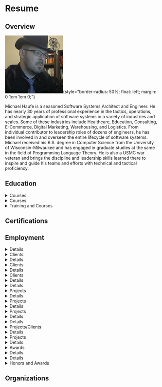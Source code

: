 # Resume

## Overview

![Profile Image](/images/profile/top-hat-justice.jpg){style="border-radius: 50%; float: left; margin: 0 1em 1em 0;"}

Michael Haufe is a seasoned Software Systems Architect and Engineer. He has nearly 30 years of
professional experience in the tactics, operations, and strategic application of software systems
in a variety of industries and scales. Some of these industries include Healthcare, Education, Consulting,
E-Commerce, Digital Marketing, Warehousing, and Logistics. From individual contributor to leadership
roles of dozens of engineers, he has been involved in and overseen the entire lifecycle of software systems.
Michael received his B.S. degree in Computer Science from the University of Wisconsin-Milwaukee and has
engaged in graduate studies at the same in the field of Programming Language Theory. He is also a USMC
war veteran and brings the discipline and leadership skills learned there to inspire and guide his teams
and efforts with technical and tactical proficiency.

## Education

<Card>
    <template #header>
        <img src="/media-library/resume/uwm-logo.png" alt="UWM Logo" />
    </template>
    <template #title>M.Sc Computer Science</template>
    <template #subtitle>In Progress</template>
    <template #content>UW-Milwaukee</template>
</Card>

<details>
    <summary>Courses</summary>

* Type Systems and Programming Languages
* Advanced Compilers

</details>

<Card>
    <template #header>
        <img src="/media-library/resume/uwm-logo.png" alt="UWM Logo" />
    </template>
    <template #title>B.Sc Computer Science</template>
    <template #subtitle>2010 – 2014</template>
    <template #content>
        UW-Milwaukee. Thesis: <a href="/media-library/publications/Versioned-Lexical-Search.pdf">Versioned Lexical Search</a>
    </template>
</Card>

<details>
    <summary>Courses</summary>

* Algorithm Design and Analysis
* American Popular Music
* Business & Professional Communication
* Calculus & Analytic Geometry I, II, III
* Compilers
* Computer Architecture
* Computer Networks
* Data Structures & Algorithms
* Digital Logic
* Discrete Information Structures
* General Physics I, II, + Laboratory
* German I & II
* Honors College – War and Peace
* Honors College – End of Nature
* Computer Organization + Assembly Language
* Systems Programming
* Linguistics – Diversity of Human Languages
* Database Systems
* Software Engineering
* Theory of Computation
* Linear Algebra & Differential Equations
* Linguistics
* Macroeconomics
* Object Oriented Programming
* Operating Systems
* Planetary Geology
* Principles of Macroeconomics
* Programming Language Concepts
* Statistical Analysis
* Type Theory
* Western Civilization (1500 – Present)

</details>

<Card>
    <template #header>
        <img src="/media-library/resume/usmc-logo.png" alt="USMC Logo" />
    </template>
    <template #title>Sergeant – Supply Administration and Logistics</template>
    <template #subtitle>2003 – 2007</template>
    <template #content>
        Active Duty (+ 4 years Inactive Reserve)
    </template>
</Card>

<details>
  <summary>Training and Courses</summary>

* Basic Warehousing
* Combat First Aid & CPR
* [Enlisted Supply Basic Course](https://www.trngcmd.marines.mil/Units/South-Atlantic/MCCSSS/MCCSSS-Schools/Ground-Supply-School/)
* Fundamentals of Marine Corp Leadership
* Jungle Warfare Training
* Land Navigation
* Operations Against Guerrilla Units
* [School of Infantry](https://www.trngcmd.marines.mil/Units/West/SOI-W/)
* Solid State Devices
* Marine Corp Martial Arts Program
* [Corporal’s Leadership Course](https://www.mcasfutenma.marines.mil/News/News-Article-Display/Article/610166/corporals-course-enhances-mission-readiness-aboard-mcas-futenma/)
* Desert Operations
* Fundamentals of Digital Logic
* Introduction to Computation
* [Recruit Training](https://www.mcrdsd.marines.mil/)
* Marine Rifleman Combat Skills
* Math for Marines
* Personal Financial Management
* Terrorism Awareness

</details>

<Card>
    <template #header>
        <img src="/media-library/resume/Preble-High-School.jpg" alt="Preble High School Logo" />
    </template>
    <template #title>High School Diploma</template>
    <template #subtitle>2003</template>
<template #content>

[Preble High School](https://preble.gbaps.org/), Green Bay, WI

</template>
</Card>

## Certifications

<Card>
    <template #header>
        <img src="/media-library/resume/active-commerce-icon.png" alt="Active Commerce" />
    </template>
    <template #title>Active Commerce</template>
    <template #subtitle>August 2013</template>
</Card>

<Card>
    <template #header>
        <img src="/media-library/resume/insite-icon.png" alt="Insite Icon" />
    </template>
    <template #title>Insite Commerce SDK Developer Certification (v 3.7)</template>
    <template #subtitle>April 2015</template>
</Card>

<Card>
    <template #header>
        <img src="/media-library/resume/sitecore.png" alt="Sitecore" />
    </template>
    <template #title>Sitecore Professional Developer</template>
    <template #subtitle>February 2017</template>
    <template #content>Sitecore 8.x</template>
</Card>

<Card>
    <template #header>
        <img src="/media-library/resume/umbraco.png" alt="Umbraco" />
    </template>
    <template #title>Umbraco Certified Master</template>
    <template #subtitle>April 2017</template>
    <template #content>Umbraco 7</template>
</Card>

<Card>
    <template #header>
        <img src="/media-library/resume/psmi.png" alt="PSMI icon" />
    </template>
    <template #title><a href="https://www.scrum.org/user/593633">Professional Scrum Master</a></template>
    <template #subtitle>January 2020</template>
</Card>

<Card>
    <template #header>
        <img src="/media-library/resume/pspoi.png" alt="PSPOI icon" />
    </template>
    <template #title><a href="https://www.scrum.org/user/593633">Professional Scrum Product Owner</a></template>
    <template #subtitle>January 2020</template>
</Card>

<Card>
    <template #header>
        <img src="/media-library/resume/psdi.png" alt="PSDI icon" />
    </template>
    <template #title><a href="https://www.scrum.org/user/593633">Professional Scrum Developer</a></template>
    <template #subtitle>January 2020</template>
</Card>

<Card>
    <template #header>
        <img src="/media-library/resume/particular-software-logo.png" alt="Distributed Systems Design Fundamentals" />
    </template>
    <template #title><a href="https://www.credential.net/7ef5550e-b559-48a1-9c5f-187a0c377f38">Distributed Systems Design Fundamentals</a></template>
    <template #subtitle>July 2021</template>
</Card>

## Employment

<Card>
    <template #header>
        <img src="/media-library/resume/final-hill-icon.jpg" alt="Final Hill" />
    </template>
    <template #title>Founder</template>
    <template #subtitle>November 2020 - Present</template>
    <template #content>
        <a href="https://final-hill.com/">Final Hill</a>
    </template>
</Card>

<details>
  <summary>Details</summary>

* Requirements Engineering Tools

</details>

<Card>
    <template #header>
        <img src="/images/profile/top-hat-justice.jpg" alt="Independent Consultant" />
    </template>
    <template #title>Independent Consultant</template>
    <template #subtitle>January 2023 – Present</template>
</Card>

<details>
    <summary>Clients</summary>

  <Card>
    <template #header>
      <img src="/media-library/resume/green-box-group-logo.png" alt="Green Box Group LLC" />
    </template>
    <template #title>Green Box Group LLC</template>
    <template #subtitle>July 2023 - August 2023</template>
    <template #content>
      <a href="https://www.greenbox.group/">Green Box Group LLC</a>
    </template>
  </Card>

  <Card>
    <template #header>
        <img src="/media-library/resume/MedServe.png" alt="MedServe" />
    </template>
    <template #title>MedServe</template>
    <template #subtitle>August 2024 - September 2024</template>
    <template #content>
        <a href="https://medserverx.com/">MedServe</a>
        <ul>
            <li>Azure Infrastructure configuration</li>
        </ul>
    </template>
  </Card>

  <Card>
    <template #header>
        <img src="/media-library/resume/dci-marketing.svg" alt="DCI Marketing" />
    </template>
    <template #title>DCI Marketing</template>
    <template #subtitle>March 2024</template>
    <template #content>
        <a href="https://www.dcimarketing.com/">DCI Marketing</a>
        <ul>
            <li>DevOps maturity evaluation (CMMI Maturity Model)</li>
        </ul>
    </template>
  </Card>

  <Card>
    <template #header>
        <img src="/media-library/resume/care-direct.png" alt="CareDirect Solutions, Inc." />
    </template>
    <template #title>CareDirect Solutions, Inc.</template>
    <template #subtitle>July 2023 - October 2023</template>
    <template #content>
        <a href="https://www.caredirectllc.com/">CareDirect Solutions, Inc.</a>
        <ul>
            <li>DevOps transformation (CI/CD, Test automation)</li>
            <li>Azure Infrastructure configuration</li>
            <li>Raspberry PI emulation</li>
        </ul>
    </template>
  </Card>

</details>

<Card>
    <template #header>
        <img src="/media-library/resume/rsi-icon.jpg" alt="Rural Sourcing" />
    </template>
    <template #title>Principal Consultant, Manager</template>
    <template #subtitle>November 2020 - January 2023</template>
    <template #content>
        <a href="https://www.ruralsourcing.com/">Rural Sourcing</a>
    </template>
</Card>

<details>
  <summary>Details</summary>

* (Formerly Centare)
* Cloud Solution Architecture (Azure, AWS)
* Data Engineering (ETL, Azure Data Factory)
* Enterprise Architecture
* Digital Experience Platforms (DXPs)
* Magnolia CMS
* Docker
* Business Analysis
* Requirements Engineering
* React JS, Angular
* Digital Transformation
* App Modernization
* Micro-services
* Micro-frontends
* DevOps
* Security + HIPAA Compliance

</details>

<details>
    <summary>Clients</summary>

<Card>
    <template #header>
        <img src="/media-library/resume/mea-icon.jpg" alt="Marquette Energy Analytics Icon" />
    </template>
    <template #title>Marquette Energy Analytics</template>
    <template #content>
        <ul>
            <li>Azure Data Factory training</li>
            <li>Azure Machine Learning training</li>
        </ul>
    </template>
</Card>

<Card>
    <template #header>
        <img src="/media-library/resume/direct-supply-icon.jpg" alt="Direct Supply Icon" />
    </template>
    <template #title>Direct Supply</template>
    <template #content>
        <ul>
            <li>Performed an evaluation of ~26 CMSes and DXPs to identify the appropriate platform for the company's Digital Transformation</li>
            <li>Architected and aided the client team in implementation of the chosen Digital Experience Platform (Magnolia)</li>
        </ul>
    </template>
</Card>

<Card>
    <template #header>
        <img src="/media-library/resume/navitus-icon.jpg" alt="Navitus Icon" />
    </template>
    <template #title>Navitus</template>
    <template #content>
        Lead a team of ~32 as System Architect to implement a Fee-for-service Platform and Software Product
        Line to support Drug Manufacturers, Drug Rebate analysts, and Medical providers. This platform
        integrates with state medicaid agencies and financial systems.
    </template>
</Card>
</details>

<Card>
    <template #header>
        <img src="/media-library/resume/chalo.png" alt="Chalo icon" />
    </template>
    <template #title>Principal Software Engineer</template>
    <template #subtitle>November 2018 – October 2020</template>
    <template #content>
        <a href="https://www.chalo.tech/">Chalo, LLC</a>
    </template>
</Card>

<details>
  <summary>Details</summary>

* Full Stack Development
  * Sitecore
  * Umbraco
  * TypeScript
* Operations consulting
  * Application Life-cycle management
  * Version Control Systems
  * DevOps Configuration
  * Infrastructure configuration and support

</details>

<details>
    <summary>Clients</summary>

  <Card>
      <template #header>
          <img src="/media-library/resume/laughlin-constable.png" alt="Laughlin Constable icon" />
      </template>
      <template #title>Laughlin Constable</template>
      <template #content>
          <ul>
              <li>Sitecore 8.* Development, architecture, and training
                  <ul>
                      <li>Project Architecture roadmap</li>
                      <li>Dependency Management (Nuget configuration)</li>
                      <li>Multi-Server Lucene configuration</li>
                      <li>Introduction and training of Database Projects</li>
                      <li>Lucene to Solr migration</li>
                  </ul>
              </li>
              <li>DevOps training and configuration
                  <ul>
                      <li>Build Configuration (Continuous Integration)</li>
                      <li>Release Management (Continuous Delivery)</li>
                      <li>Introduction of Config Transformation</li>
                  </ul>
              </li>
              <li>Automated custom Drupal -> Sitecore migration</li>
              <li>Infrastructure consulting and configuration
                  <ul>
                      <li>Server Configuration</li>
                      <li>Network Topology identification and roadmap</li>
                  </ul>
              </li>
              <li>Version Control System training and configuration
                  <ul>
                      <li>TFS to Git migration</li>
                      <li>Branching strategy architecture and training</li>
                  </ul>
              </li>
              <li>Front End Development and training. Bootstrap JS</li>
              <li>Limited Project Management consulting and training with Azure DevOps
                  <ul>
                      <li>Wiki implementation</li>
                      <li>Defining Work Item transition states</li>
                      <li>Traceability guidance and enforcement</li>
                  </ul>
              </li>
          </ul>
      </template>
  </Card>

  <Card>
      <template #header>
          <img src="/media-library/resume/dohmen-logo.jpg" alt="Dohmen Logo" />
      </template>
      <template #title>Dohmen</template>
      <template #content>
          <ul>
              <li>Node.JS consulting and training</li>
              <li>Azure DevOps configuration and training. (CI/CD)</li>
              <li>Umbraco configuration</li>
          </ul>
      </template>
  </Card>

</details>

<Card>
    <template #header>
        <img src="/media-library/resume/shou.png" alt="ShoU Health icon" />
    </template>
    <template #title>Co-Founder, CISO, Head of DevSecOps</template>
    <template #subtitle>January 2018 – July 2020</template>
    <template #content>
        <a href="https://www.shouhealth.com/">ShoU Health</a>
    </template>
</Card>

<details>
  <summary>Details</summary>

* Systems Architecture
* HIPAA Compliance
* Progressive Web Apps (PWA) + Mobile
* Full Stack (Node.js, TypeScript, C#, Babel, Azure)
* Machine Learning

</details>

<Card>
    <template #header>
        <img src="/media-library/resume/lom-icon.png" alt="Layer One Media icon" />
    </template>
    <template #title>Head of Development Operations</template>
    <template #subtitle>March 2015 – September 2017</template>
    <template #content>
        <a href="https://www.layeronemedia.com/">Layer One Media</a>
    </template>
</Card>

<details>
  <summary>Details</summary>

* System Administration (WinOps)
  * Desktop Support
  * Local infrastructure management
  * Group Policy
  * Azure Migration, configuration, and management
* Software Systems Engineering
  * Creation/Enforcement of Software Engineering Standards
  * Evolved a Document Management system for consolidation and tracability of business assets
  * User Requirements Specification (URS)
  * Work Breakdown Structure (WBS)
  * Software Requirements Specification (SRS)
  * Verification
  * Iteration/Sprint planning
* DevOps
  * Build Automation / Continuous Integration (CI)
  * Test Automation
  * Infrastructure Management (Containerization, Virtualization)
  * Deployment Automation / Continuous Deployment (CD) / Release Management
  * Monitoring
* Operations
  * Identification of legacy on-premises infrastructure and migration to Azure cloud infrastructure and Office365
  * Migration of legacy Subversion and on-premise TFS systems to Visual Studio Team Services TFS and later Git systems
  * Career Counseling and training of junior developers, engineers, and platform architects
  * Candidate Interviews
  * Technical and Tactical proficiency
* Web Application Development
  * TypeScript, Gulp, JavaScript
  * HTML, CSS (OOCSS, SMACSS)
* Sitecore Solution Architecture (version 6 &ndash; 8), implementation, deployment, and support
* PHP development on the WordPress platform
* InsiteCommerce PIM development
* Legacy support for Delphi + Hayes Command set
* Umbraco development and support
* Legacy application .NET Support (2.0)

</details>

<details>
  <summary>Projects</summary>

  <Galleria :value="lomProjectImages">
    <template #item="{item}">
        <img :src="item.src" :alt="item.alt" style="width: 100%; display: block" />
    </template>
    <template #thumbnail="{item}">
        <img :src="item.src" :alt="item.alt" style="display: block" />
    </template>
    <template #caption="{item}">
        {{ item.caption }}
    </template>
  </Galleria>
</details>

<Card>
    <template #header>
        <img src="/media-library/resume/perficient-icon.png" alt="Perficient icon" />
    </template>
    <template #title>Assoc. Technical Consultant</template>
    <template #subtitle>April 2013 – February 2015</template>
    <template #content>
        Perficient
    </template>
</Card>

<details>
  <summary>Details</summary>

* Acqui-hire from Zeon Solutions
* .NET development utilizing C#
* Development/Implementation of an Insite data adapter
* Foxpro data migration and manipulation
* Design, implementation, and deployment of Content Managed Web Applications using .NET (C#) and the Sitecore CMS platform (including Active Directory Integration)
* Designing Information Architecture for Web Applications
* Collaboration with Developers to define and implement Best Practices, Coding Standards/Conventions and Design Methodologies
* Creating training presentations for Developers, Project Managers and Software Architects on the design and implementation of client-centric web applications as and their interaction with server-centric technologies
* Providing ongoing training and support for junior and fellow developers .NET, Web, and SQL<br>development &amp; best practices
* Performing customer service and engaging with clients in 1-on-1 as well as group client meetings
* Evangelizing REST+HATEOAS, SMACSS stylesheet architecture
* PCI compliance
* Performing Code Reviews
* Solution Architect and Tech-Lead roles as required
* Informatica PIM Configuration
* Technical representative at University Job Fairs
* Migration of a Legacy IBM Domino application to Google App Maker (Alpha)
* Dashboard creation with pre-release version of Chromecast

</details>

<details>
  <summary>Projects</summary>

  <Galleria :value="perficientProjectImages">
    <template #item="{item}">
        <img :src="item.src" :alt="item.alt" style="width: 100%; display: block" />
    </template>
    <template #thumbnail="{item}">
        <img :src="item.src" :alt="item.alt" style="display: block" />
    </template>
    <template #caption="{item}">
        {{ item.caption }}
    </template>
  </Galleria>
</details>

<Card>
    <template #header>
        <img src="/media-library/resume/uwm-logo.png" alt="UWM icon" />
    </template>
    <template #title>Undergraduate Research Assistant</template>
    <template #subtitle>2010 – 2014</template>
    <template #content>UW-Milwaukee</template>
</Card>

<details>
    <summary>Details</summary>
    As an Undergraduate of Computing Science, I also worked as an Undergraduate Research assistant for Professor Ethan Munson
    and a number of doctoral students.
</details>

<details>
    <summary>Projects</summary>

  <Galleria :value="uwmGalleryImages">
      <template #item="{item}">
          <img :src="item.src" :alt="item.alt" style="width: 100%; display: block" />
      </template>
      <template #thumbnail="{item}">
          <img :src="item.src" :alt="item.alt" style="display: block" />
      </template>
      <template #caption="{item}">
          {{ item.caption }}
      </template>
  </Galleria>

* Implemented Meta-Circular Compiler for a subset of the Scala Language
* Developed an ANT parser/interpreter in PowerShell as well as a Java based testing and sanity framework for the Formiga system created by former doctoral student [Ryan Hardt](https://cs.uwec.edu/~hardtr/)
* Ported a [Graph Product Line](https://www.cs.utexas.edu/users/dsb/GPL/graph.htm) based from AspectJ to Java for use in a larger research project headed by former doctoral student [Cheng Thao](https://www.linkedin.com/in/cheng-thao-9548195/)
* Implementation of a Versioned Lexical Search system based on the efforts of [Semantic Designs](http://semdesigns.com/). This project enables intelligent (language aware) searching across a code repository through a RESTful interface with integration into an Eclipse IDE. Details: [Versioned-Lexical-Search.pdf](/media-library/publications/Versioned-Lexical-Search.pdf)

</details>

<Card>
    <template #header>
        <img src="/media-library/resume/red-prarie.png" alt="Red Prairie icon" />
    </template>
    <template #title>Software Engineering Intern</template>
    <template #subtitle>March 2012 – September 2012</template>
    <template #content>Red Prairie</template>
</Card>

<details>
  <summary>Details</summary>

* Development of CRUD applications written in ExtJS + Other browser technologies including SVG
* Reverse engineering and migration of legacy software written in a combination of C#, Java, Groovy and C
* Interfacing with a back-end service by writing and using a stack-oriented query language (MOCA) + ANSI SQL
* Performed corrections and extensions to a JavaScript parser to properly recognize syntactic constructs in the product build system in order to enforce coding standards

</details>

<Card>
    <template #header>
        <img src="/images/profile/bugsys.jpg" alt="Profile" />
    </template>
    <template #title>Independent Contractor</template>
    <template #subtitle>June 2012 – December 2012</template>
</Card>

<details>
    <summary>Details</summary>
    From time to time I engage in independent contracting on a variety of projects.
</details>

<details>
    <summary>Projects/Clients</summary>

  <Galleria :value="independentGalleryImages">
      <template #item="{item}">
          <img :src="item.src" :alt="item.alt" style="width: 100%; display: block" />
      </template>
      <template #thumbnail="{item}">
          <img :src="item.src" :alt="item.alt" style="display: block" />
      </template>
      <template #caption="{item}">
          {{ item.caption }}
      </template>
  </Galleria>
</details>

<Card>
    <template #header>
        <img src="/media-library/resume/lanex-icon.png" alt="Lanex icon" />
    </template>
    <template #title>Application Developer</template>
    <template #subtitle>April 2008 – September 2009</template>
    <template #content>Lanex</template>
</Card>

<details>
    <summary>Details</summary>
    <p>
        Development and implementation of E-commerce solutions and web presence for a variety of clients. Many of these involved the creation of CRUD (Create, Read, Update, Delete) applications built upon the .NET framework, classic ASP, and/or Ajax technologies. During this period I assisted with the design/implementation of a Content Management System for use in .NET centric projects.
    </p>
    <p>
        Languages and Technologies used during this period:<br>
        C#, VB.NET, VBScript, JScript (SSJS), JavaScript, XML, XSLT, MSSQL, ActionScript, PHP, ColdFusion
    </p>
</details>

<details>
    <summary>Projects</summary>

  <Galleria :value="lanexProjectImages">
      <template #item="{item}">
          <img :src="item.src" :alt="item.alt" style="width: 100%; display: block" />
      </template>
      <template #thumbnail="{item}">
          <img :src="item.src" :alt="item.alt" style="display: block" />
      </template>
      <template #caption="{item}">
          {{ item.caption }}
      </template>
  </Galleria>
</details>

<Card>
    <template #header>
        <img src="/media-library/resume/roundys-icon.png" alt="Roundys icon" />
    </template>
    <template #title>Assistant Manager of Produce</template>
    <template #subtitle>April 2008 – June 2008</template>
    <template #content>Roundy's</template>
</Card>

<details>
    <summary>Details</summary>
    <p>
        Provided assistance to the department manager by enforcing and exercising SOPs including: product ordering
        and disposal, customer service, timely price changes, quality control and food sanitation. In the short time
        I was employed here I received 4 awards for outstanding customer service.
    </p>
</details>

<details>
    <summary>Awards</summary>
    <ul>
        <li>Customer Service Award x4</li>
    </ul>
</details>

<Card>
    <template #header>
        <img src="/media-library/resume/park-east-icon.jpg" alt="Park East icon" />
    </template>
    <template #title>Bouncer</template>
    <template #subtitle>October 2007</template>
    <template #content>Park East Hotel</template>
</Card>

<details>
    <summary>Details</summary>
    <p>
    After my separation from the military I lived for a short period at the Park East Hotel. The owner was looking to relaunch his club and was in need of some extra hands to manage the crowd. After hearing of my experience from a number of earlier conversations, he offered a temporary position checking legal age and managing intoxicated/aggressive patrons. This lounge is now called Club Aura.
    </p>
</details>

<Card>
    <template #header>
        <img src="/media-library/resume/usmc-logo.png" alt="USMC Logo" />
    </template>
    <template #title>Sergeant</template>
    <template #subtitle>March 2003 – September 2007</template>
    <template #content>United States Marine Corp</template>
</Card>

<details>
    <summary>Details</summary>
    <img src="/media-library/resume/sergeant-usmc.png" class="resume_rank" alt="Sergeant Rank">
    <img src="/media-library/resume/usmc-rack.png" class="resume_rack" alt="USMC Rack">
    <img src="/media-library/resume/MC-RIFLE-EXP-2.gif" class="resume_rifle" alt="USMC Rifle Expert - 2nd award">
    <p>
        Before being Honorably Discharged I was employed by the USMC as a Supply Administration Clerk, and later a Supply Administration Chief of Sergeant rank. My responsibilities included the submission & receipt of requisitions/purchases, and subsequent record keeping. I also performed proper disposal procedures of sensitive equipment and materials. I’ve been responsible for managing periodic inventories of multi-million dollar materials. The Product Information Management system (PIM) primarily utilized was referred to as: ATLASS/SASSY (Asset Tracking Logistics and Supply System/Supported Activities Supply System). O*NET mapping
    </p>
    <p>
        From 2006-2007 I was deployed to Fallujah, Iraq where I was solely responsible for the submission and tracking of high priority supplies and equipment in an undermanned, fast paced and stressful environment. I developed a number of applications to assist me in many of these ventures and boost productivity.
    </p>
    <p>
        The applications developed were data management programs designed to interface with legacy 3270 terminal and DOS systems as well as automate Microsoft Office Applications. These were developed primarily in JScript, VBScript, VBA and JSP.
    </p>
    <hr>
</details>

<details>
  <summary>Honors and Awards</summary>

* Global War on Terrorism Medal
* Good Conduct Medal
* Honorable Discharge
* Humanitarian Service Medal
* Iraqi Campaign Medal
* Letter of Appreciation
  * Humanitarian efforts in Thailand
* National Defense Medal
* Navy Meritorious Unit Commendation
* Rifle Expert Award x 2
  * M16A2 Rifle
* Rifle Sharpshooter Award
  * M16A4 Rifle
* Sea Service Deployment Ribbon x3

</details>

## Organizations

<Card>
    <template #header>
        <img src="/media-library/resume/order-of-the-engineer-icon.png" alt="Order of the engineer icon" />
    </template>
    <template #title>
        <a href="https://order-of-the-engineer.org/" target="_blank">Order of The Engineer</a>
    </template>
    <template #subtitle>December 2014 – Present</template>
</Card>

<script setup>
import Card from 'primevue/card';
import Galleria from 'primevue/galleria';

const lanexProjectImages = [
    {
        src: "/media-library/resume/projects/housetohouse.jpg",
        alt: "House To House",
        caption: `
            House To House<br>
            House To House Website. Custom CMS implementation written in VisualBasic.NET
        `
    }, {
        src: "/media-library/resume/projects/hthbible.jpg",
        alt: "House To House Bible",
        caption: `
            House To House Bible<br>
            Sister site to House To House. Custom CMS implementation written in VisualBasic.NET. Also includes an Ajax Driven Bible reader with user manageable annotations
        `
    }, {
        src: "/media-library/resume/projects/erotex.jpg",
        alt: "ERO-TEX",
        caption: `
            ERO-TEX<br>
            ERO-TEX was a Classic ASP Development using VBScript and front-end CSS development.
        `
    }, {
        src: "/media-library/resume/projects/kencostore.png",
        alt: "Kenco Store",
        caption: `
            Kenco Store<br>
            <a href="http://kencostore.com" target="_blank">http://kencostore.com</a> .NET 1.1, 2.0 E-Commerce Website
        `
    }, {
        src: "/media-library/resume/projects/gotogroove.png",
        alt: "GoToGroove",
        caption: `
            GoToGroove<br>
            <a href="http://web.archive.org/web/20190603140723/http://gotogroove.com:80/" target="_blank">http://gotogroove.com</a>. Development Role. Visual Basic.NET website built on custom CMS
        `
    }, {
        src: "/media-library/resume/projects/therapease.png",
        alt: "TherapEase",
        caption: `
            TherapEase<br>
            <a href="https://web.archive.org/web/20120414052435/https://www.therapeasecuisine.com/" target="_blank">https://www.therapeasecuisine.com/</a>. Development Role. .NET 2.0 website built on custom CMS.
        `
    }
]

const lomProjectImages = [
    {
        src: "/media-library/resume/projects/Reinhart.png",
        alt: "Reinhart screenshot",
        caption: `
            Reinhart Law<br>
            Reinhart is a custom WordPress website. It has a custom theme developed from scratch with a significant number of integrations.
            <br><br>
            <a href=\"https://web.archive.org/web/20161029122250/http://www.reinhartlaw.com/\">http://www.reinhartlaw.com/ (Archived)</a>
        `
    }, {
        src: "/media-library/resume/projects/inpro-2016.png",
        alt: "Inpro",
        caption: `
            Inpro<br>
            Sitecore + Active Commerce site. After the company Zeon Solutions was sold to Perficient, Inpro became a
            client of Layer One Media. Beyond full-stack development, Sitecore training and product configuration management
            was provided.
        `
    }, {
        src: "/media-library/resume/projects/advicent.png",
        alt: "Advicent",
        caption: `
            Advicent<br>
            Sitecore site. My role here was infrastructure support, architecture, and guidance to the development team.
        `
    }, {
        src: "/media-library/resume/projects/chw-org.png",
        alt: "Childrens Hospital",
        caption: `
            Children's Hospital<br>
            This project was an upgrade from Sitecore 6.x to Sitecore 8.x
        `
    }, {
        src: "/media-library/resume/projects/chw-intranet.png",
        alt: "Childrens Hospital Intranet",
        caption: `
            Children's Hospital Intranet<br>
            This Sitecore project was a redesign of the existing intranet and a hub for migrating legacy pages.
            The unique features of this project were Single Sign On support and a bookmarking system for users.
        `
    }, {
        src: "/media-library/resume/projects/inpro-signscape.png",
        alt: "Inpro Signscape Configurator",
        caption: `
            Inpro Signscape Configurator<br>
            Vanilla JavaScript product configurator for Inpro. Used for generating quotes, placing orders,
            and sharing configured signs with others.
        `
    }, {
        src: "/media-library/resume/projects/lom-website.png",
        alt: "Layer One Media website",
        caption: `
            Layer One Media website<br>
            Sitecore 8.x. Architecture, Requirements Engineering, Infrastructure support, Full Stack development,
            and team management.
        `
    }, {
        src: "/media-library/resume/projects/mgic.png",
        alt: "MGIC",
        caption: `
            MGIC<br>
            Sitecore site. My role here was infrastructure support, architecture and guidance to the development team.
       `
    }, {
        src: "/media-library/resume/projects/nidec.png",
        alt: "Nidec",
        caption: `
            Nidec<br>
            Sitecore 8.x site. My role here was infrastructure support and guidance to the development team.
            This project had a unique infrastructure challenge relating to the the management of multisites
            and a shoestring budget.
        `
    }, {
        src: "/media-library/resume/projects/nrc.png",
        alt: "New Resources Consulting",
        caption: `
            New Resources Consulting<br>
            Full-Stack development of Wordpress site with a custom theme. WAMP Stack (Windows Apache MySQL PHP)
        `
    }, {
        src: "/media-library/resume/projects/rite-hite.png",
        alt: "Rite-Hite",
        caption: `
            Rite-Hite<br>
            Sitecore site. My role here was infrastructure support and guidance to the development team.
        `
    }, {
        src: "/media-library/resume/projects/scanner-application.png",
        alt: "Scanner Application",
        caption: `
            Scanner Application<br>
            The Granite Group. A web based quick order entry tool designed primarily for mobile devices
            that interface directly with peripheral Bluetooth scanner device (External Input) for input parameters.
        `
    }
]

const perficientProjectImages = [
    {
        src: "/media-library/resume/projects/B2B-Expo-Dashboard.jpg",
        alt: "B2B Expo Dashboard",
        caption: "B2B Expo Dashboard<br>Each icon expands dynamically to display videos."
    }, {
        src: "/media-library/resume/projects/Zeon-Solutions-Intranet.jpg",
        alt: "Zeon Solutions Intranet",
        caption: `Zeon Solutions Intranet<br>
            I was the acting Solution Architect for the company intranet website implemented in Sitecore
            with Active Directory integration and Single Sign On capability.
         `
    }, {
        src: "/media-library/resume/projects/html-table-editor.jpg",
        alt: "HTML Table Editor",
        caption: `HTML Table Editor<br>
            Editor for creating Email Templates and other table based layouts to support legacy browsers
        `
    }, {
        src: "/media-library/resume/projects/corsair.png",
        alt: "Corsair",
        caption: `Corsair<br>
            A Sitecore site integrated with Magento. I was the acting Solution Architect for this project
            and managed a number of issues stemming from incompatible technology issues and offshore <-> onshore interactions
        `
    }, {
        src: "/media-library/resume/projects/inpro-2014.png",
        alt: "Inpro",
        caption: `Inpro<br>
            A Sitecore + ActiveCommerce website. I initially acted as a part time developer on the project and later
            became a temporary architect. Later during my time at Layer One Media I would revisit this project again
            in a more significant capacity.
        `
    }, {
        src: "/media-library/resume/projects/goldbond-inc.png",
        alt: "Goldbond",
        caption: `Gold Bond Inc.<br>
            Sitecore based website. I was the Architect for the website and responsible for managing a
            number of offshore development resources. There was also significant customer management and
            support for Google Analytics + Tag Manager configuration.
        `
    }, {
        src: "/media-library/resume/projects/park-bank.png",
        alt: "Park Bank",
        caption: "Park Bank<br>Sitecore based website. Development role."
    }, {
        src: "/media-library/resume/projects/zeon-website.png",
        alt: "Zeon Website",
        caption: "Zeon Website<br>Sitecore based website. I was the acting Tech Lead."
    }, {
        src: "/media-library/resume/projects/solarworld.png",
        alt: "SolarWorld",
        caption: `SolarWorld<br>
            Sitecore 6.x Project. Perhaps the first component based architecture on the platform.
            I became the the architect of the project following the departure of the initial one.
        `
    }
]

const uwmGalleryImages = [
    {
        src: "/media-library/resume/projects/metria-innovation.jpg",
        alt: "Metria Innovation Website",
        caption: `
            Metria Innovation Website<br>
            Created simple initial online presence for a start-up corporation <a href="http://www.metriainnovation.com/" target="_blank">Metria Innovation</a>
        `
    },
    {
        src: "/media-library/resume/projects/document-engineering.jpg",
        alt: "Document Engineering Website",
        caption: `
            Document Engineering 2011<br>
            A Drupal based redesign of the Document Engineering 2011 website.
        `
    },
    {
        src: "/media-library/resume/projects/SPLE.jpg",
        alt: "Managing the Evolution of Software Product Lines",
        caption: `
            Managing the Evolution of Software Product Lines<br>
            Description of an approach that is capable of versioning multiple types of Product Line projects.
            It has a versioning model for a product line consisting of a single core assets project and multiple product projects where
            core assets are shared among the products through the use of shared components. Using the shared component data structure and
            the branching of the core assets project, we are able to support independent development of core assets and products and change
            propagation between them.
            <br><br>
            <a href="/media-library/publications/SPLE.pdf" target="_blank">Download Powerpoint</a>
        `
    }
]

const independentGalleryImages = [
    {
        src: "/media-library/resume/projects/ht2012.png",
        alt: "ht2012.org",
        caption: `
            Hypertext 2012<br>
            Web Presence for the <a href="http://ht2012.org/" target="_blank">Hypertext 2012</a> Conference. Built with XML + XSLT.
        `
    },
    {
        src: "/media-library/resume/projects/abl-cardiac.png",
        alt: "ABL Cardiac",
        caption: `
            ABL Cardiac<br>
            <a href="https://web.archive.org/web/20150801054131/http://ablcardiac.com/" target="_blank">ABL Cardiac</a> was a quick and dirty WordPress site in 2014. Not much else to say here. Some limited integration with Google Drive
        `
    }
]
</script>

<style>
.p-card {
    flex-direction: row !important;
    margin-bottom: 1rem;

    & .p-card-header {
        align-content: center;
    }

    & img {
        min-width: 200px;
        width: 200px;
    }
}

details {
    & .p-card {
        margin-left: 5rem;
    }

    & ul {
        padding-left: 2rem !important;
    }
}

.resume_rank, .resume_rack, .resume_rifle {
    display: block;
    margin: 0 auto;
}
</style>
